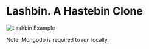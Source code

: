 # Lashbin. A Hastebin Clone
![Lashbin Example](https://imgur.com/a/tE9F16X.gif)

Note: Mongodb is required to run locally.
